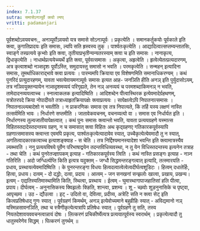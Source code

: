 ```yaml
---
index: 7.1.37
sutra: समासेऽनञ्पूर्वे क्त्वो ल्यप्‌
vritti: padamanjari
---
```


  पूर्वशब्दोऽवयवचनः,, अनञ्पूर्वोऽवयवो यत्र समासे सोऽनञ्पूर्वः । प्रकृत्येति । समानकर्तुकयोः पूर्वकाले इति क्त्वा, कुगातिप्रादयः इति समासः, ल्यपि सति ह्रस्वस्य तुक् । पार्श्वतःकृत्येति । आद्यादित्वात्सप्तम्यन्तातसिः, स्वाङ्गे तस्प्रत्यये कृभ्वोः इति क्त्वा, तृतीयाप्रभृतीन्यन्यतरस्याम् क्त्वा च इति समासः । नानाकृत्य, द्विधाकृत्येति । नाधार्थप्रत्ययेच्व्यर्थे इति क्त्वा, पूर्ववत्समासः ।  अकृत्वा, अहृत्वेति । हृत्वेत्येतत्प्रत्यदारणम्, अत्र कृत्वाशब्दो नञ्सदृशः पूर्वोऽस्ति, समुदायस्तु समासो न भवति । परमकृत्वेति । सन्महन् इत्यादिना समासः, तुमर्थाधिकाराद्भावे क्त्वा प्रत्ययः । पारम्यमपि क्रियाया एव विशेषणमिति समानाधिकरण्यम् ।  कथं पुनरिदं प्रत्युदारहणम्, यावता भवत्येवायमनञ्पूर्वः समासः इत्यत आह- जनञिति हीति अनञ् इति पुर्युदासोऽयम्, तत्र नञिवयुक्तन्यायेन नञ्सदृशमव्ययं परिगृह्यते, तेन नञ् अनव्ययं च परमशब्दाकिमनञ् न भवति, तामेदादनव्ययत्वाच्च । स्नात्वाकलक इत्यादिष्विति । आदिशब्देन पीत्वास्थिरक इत्येवमादेर्ग्रहथणम्, यत्रोतरपदे क्रिया नोपादीयते तत्राध्याहृतक्रियापक्षेः क्त्वाप्रत्ययः । सापेक्षत्वेऽपि निपातनात्समासः । निपातनाल्ल्यबादेशो न भवतीति । न प्राकरणिकः समास एव तत्र निपात्यते, किं तर्हि यस्य लक्षणं नास्ति तत्सर्वमिति भावः ।  निर्धारणे सप्तमीति । जातावेकवचनम्, वचनव्यत्यो वा । समास एव निर्धार्यत इति । निर्धारणस्य तुल्यजातीयापेक्षत्वात् । कथं पुनः समासः क्त्वान्तो भवति, यावता प्रत्ययग्रहणे यस्मात्स विहितस्तदादेस्तदन्तस्य ग्रहण्, न च समासात् क्त्वा विहितः अथ कृद्ग्रहणए गतिकारकपूर्वस्यापि ग्रहणात्समासस्य क्त्वान्ता एवमपि प्रकृत्य, पार्श्वतःकृत्येत्यादावेव स्यात्, उच्चैकृत्येत्येवमादौ तु न स्यात्, अगतित्वादकारकत्वाच्च इत्याशङ्क्याह - स चेति । तत्र निर्द्दिश्यमानस्यादेशा भवन्ति इति क्त्वामात्रस्यैव ल्यब्भवति । ननु प्रत्ययविषये पूर्वेण परिभाषाद्वयेन तदन्तविधिव्यवस्था, न तु येन विधिस्तदन्तस्य इत्यनेन तत्राह - तथा चेति । कथं पुनरेतज्ज्ञापकम् इत्याह - गतिकारकपूर्वस्य त्विति । कथं नास्ति प्रसङ्गः इत्याह - नञ्न गतिरिति । अदो जग्धिर्ल्यप्ति किति इत्यत्र यदुक्तम् - जग्धौ सिद्धमन्तरङ्गत्वात् इत्यादि, तत्स्मारयति - प्रधाय, प्रस्थायत्येवमादिष्विति ।  के पुनरन्तरङ्गा विधयः हित्वदत्वात्वेत्वेत्वदीर्घत्वशूडिटः । हित्वम् दधातेर्हिः, हित्वा, प्रधाय। दत्वम् - दो दद्धोः, दत्वा, प्रदाय । आत्वम् - जन सनखनां सन्झलोः खात्वा, प्रखाय, प्रखन्य। इत्वम् -  एद्यतिस्यतिमास्थामिति किति, स्थित्वा, प्रस्थाय । ईत्वम् - घुमास्थागापाजहातिसां हलि पीत्वा, प्रपाय। दीर्घत्वम् - अनुनासिकस्य क्विझलोः क्ङिति, शान्त्वा, प्रशम्य । शू - च्छवोः शूडनुनासिके च पृष्ट्वा, आपृच्छय । उठ - द्यौउत्वा । इट् - उदितो वा, देवित्वा, प्रदीव्य, अत्रेटि सति न क्त्वा सेट् इति कित्वप्रतिषेधाद् गुणः स्यात् ।  पूर्वग्रहणं किमर्थम्, अनञ् इत्येवोच्यमाने बहुव्रीहिः स्यात् - अविद्यमानो नञ् यस्मिन्नसावनञिति, तथा च स्त्रैणीकृत्येत्यत्रापि प्रतिषेधः स्यात् । पूर्वग्रहणे तु सति, तस्य नियतदेशावयववचनत्वान्नायं दोषः । लित्करणं प्रचिकीर्ष्येत्यत्र प्रत्ययात्पूर्वस्य स्वरार्थम् । प्रकृत्येत्यादौ तु धातुस्वरेणेव सिद्धम् । पित्करणं तुगर्थम् ॥